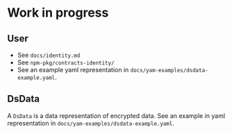 # Work in progress


## User

- See `docs/identity.md`
- See `npm-pkg/contracts-identity/`
- See an example yaml representation in `docs/yam-examples/dsdata-example.yaml`.

## DsData

A `DsData` is a data representation of encrypted data. See an example in yaml representation in `docs/yam-examples/dsdata-example.yaml`.

